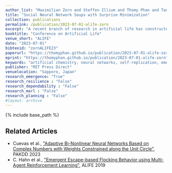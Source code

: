 ```yaml
---
author_list: "Maximilian Zorn and Steffen Illium and Thomy Phan and Tanja Katharina Kaiser and Claudia Linnhoff-Popien and Thomas Gabor"
title: "Social Neural Network Soups with Surprise Minimization"
collection: publications
permalink: /publication/2023-07-01-alife-zorn
excerpt: "A recent branch of research in artificial life has constructed artificial chemistry systems whose particles are dynamic neural networks. These particles can be applied to each other and show a tendency towards self-replication of their weight values. We define new interactions for said particles that allow them to recognize one another and learn predictors for each other's behavior. For instance, each particle minimizes its surprise when observing another particle's behavior. Given a special catalyst particle to exert evolutionary selection pressure on the soup of particles, these 'social' interactions are sufficient to produce emergent behavior similar to the stability-pattern previously only achieved via explicit self-replication training."
booktitle: "Conference on Artificial Life"
venue_short: "ALIFE"
date: "2023-07-01"
bibtexid: "zornALIFE23"
paperurl: "https://thomyphan.github.io/publication/2023-07-01-alife-zorn"
eprint: "https://thomyphan.github.io/publication/2023-07-01-alife-zorn"
keywords: "artificial chemistry, neural networks, self-replication, emergent behavior, social systems"
publisher: "MIT Press Direct"
venuelocation: "Sapporo, Japan"
research_emergence: "True"
research_resilience : "False"
research_dependability : "False"
research_marl : "False"
research_planning : "False"
#layout: archive
---
```


{% include base_path %}

## Related Articles
- Cuevas et al., ["Adaptive Bi-Nonlinear Neural Networks Based on Complex Numbers with Weights Constrained along the Unit Circle"](https://thomyphan.github.io/publication/2023-05-01-pakdd-cuevas), PAKDD 2023
- C. Hahn et al., ["Emergent Escape-based Flocking Behavior using Multi-Agent Reinforcement Learning"](https://thomyphan.github.io/publication/2019-07-01-alife-hahn), ALIFE 2019
